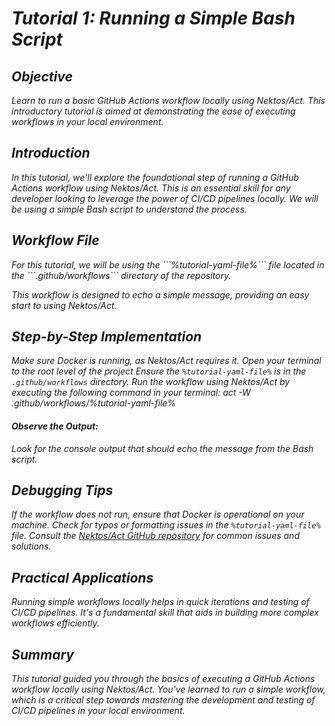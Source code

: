 <var name="tutorial-number" value="1"/>
<var name="tutorial-yaml-file" value="tutorial-1.yml"></var>

# Tutorial 1: Running a Simple Bash Script

## Objective
Learn to run a basic GitHub Actions workflow locally using Nektos/Act. This introductory tutorial is aimed at demonstrating the ease of executing workflows in your local environment.

## Introduction
In this tutorial, we'll explore the foundational step of running a GitHub Actions workflow using Nektos/Act. This is an essential skill for any developer looking to leverage the power of CI/CD pipelines locally. We will be using a simple Bash script to understand the process.


## Workflow File
<snippet id="workflow-directory">
For this tutorial, we will be using the ```%tutorial-yaml-file%``` file located in the ```.github/workflows``` directory of the repository.
</snippet>

This workflow is designed to echo a simple message, providing an easy start to using Nektos/Act.

## Step-by-Step Implementation
<snippet id="step-by-step">
<note>Make sure Docker is running, as Nektos/Act requires it.</note>
<procedure>
<step>
Open your terminal to the root level of the project
</step>
<step>
Ensure the <code>%tutorial-yaml-file%</code> is in the <code>.github/workflows</code> directory.
</step>
<step>
Run the workflow using Nektos/Act by executing the following command in your terminal:
<code-block lang="bash">act -W .github/workflows/%tutorial-yaml-file%</code-block>
</step>
</procedure>
</snippet>



#### Observe the Output:
Look for the console output that should echo the message from the Bash script.

## Debugging Tips
If the workflow does not run, ensure that Docker is operational on your machine.
Check for typos or formatting issues in the ```%tutorial-yaml-file%``` file.
Consult the [Nektos/Act GitHub repository](https://github.com/nektos/act) for common issues and solutions.

## Practical Applications
Running simple workflows locally helps in quick iterations and testing of CI/CD pipelines. It's a fundamental skill that aids in building more complex workflows efficiently.

## Summary
This tutorial guided you through the basics of executing a GitHub Actions workflow locally using Nektos/Act. You've learned to run a simple workflow, which is a critical step towards mastering the development and testing of CI/CD pipelines in your local environment.